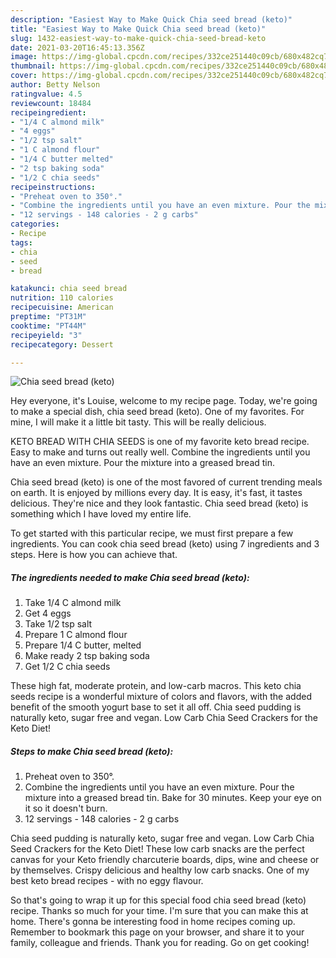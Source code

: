 ```yaml
---
description: "Easiest Way to Make Quick Chia seed bread (keto)"
title: "Easiest Way to Make Quick Chia seed bread (keto)"
slug: 1432-easiest-way-to-make-quick-chia-seed-bread-keto
date: 2021-03-20T16:45:13.356Z
image: https://img-global.cpcdn.com/recipes/332ce251440c09cb/680x482cq70/chia-seed-bread-keto-recipe-main-photo.jpg
thumbnail: https://img-global.cpcdn.com/recipes/332ce251440c09cb/680x482cq70/chia-seed-bread-keto-recipe-main-photo.jpg
cover: https://img-global.cpcdn.com/recipes/332ce251440c09cb/680x482cq70/chia-seed-bread-keto-recipe-main-photo.jpg
author: Betty Nelson
ratingvalue: 4.5
reviewcount: 18484
recipeingredient:
- "1/4 C almond milk"
- "4 eggs"
- "1/2 tsp salt"
- "1 C almond flour"
- "1/4 C butter melted"
- "2 tsp baking soda"
- "1/2 C chia seeds"
recipeinstructions:
- "Preheat oven to 350°."
- "Combine the ingredients until you have an even mixture. Pour the mixture into a greased bread tin. Bake for 30 minutes. Keep your eye on it so it doesn&#39;t burn."
- "12 servings - 148 calories - 2 g carbs"
categories:
- Recipe
tags:
- chia
- seed
- bread

katakunci: chia seed bread 
nutrition: 110 calories
recipecuisine: American
preptime: "PT31M"
cooktime: "PT44M"
recipeyield: "3"
recipecategory: Dessert

---
```



![Chia seed bread (keto)](https://img-global.cpcdn.com/recipes/332ce251440c09cb/680x482cq70/chia-seed-bread-keto-recipe-main-photo.jpg)

Hey everyone, it's Louise, welcome to my recipe page. Today, we're going to make a special dish, chia seed bread (keto). One of my favorites. For mine, I will make it a little bit tasty. This will be really delicious.

KETO BREAD WITH CHIA SEEDS is one of my favorite keto bread recipe. Easy to make and turns out really well. Combine the ingredients until you have an even mixture. Pour the mixture into a greased bread tin.

Chia seed bread (keto) is one of the most favored of current trending meals on earth. It is enjoyed by millions every day. It is easy, it's fast, it tastes delicious. They're nice and they look fantastic. Chia seed bread (keto) is something which I have loved my entire life.


To get started with this particular recipe, we must first prepare a few ingredients. You can cook chia seed bread (keto) using 7 ingredients and 3 steps. Here is how you can achieve that.

<!--inarticleads1-->

##### The ingredients needed to make Chia seed bread (keto):

1. Take 1/4 C almond milk
1. Get 4 eggs
1. Take 1/2 tsp salt
1. Prepare 1 C almond flour
1. Prepare 1/4 C butter, melted
1. Make ready 2 tsp baking soda
1. Get 1/2 C chia seeds


These high fat, moderate protein, and low-carb macros. This keto chia seeds recipe is a wonderful mixture of colors and flavors, with the added benefit of the smooth yogurt base to set it all off. Chia seed pudding is naturally keto, sugar free and vegan. Low Carb Chia Seed Crackers for the Keto Diet! 

<!--inarticleads2-->

##### Steps to make Chia seed bread (keto):

1. Preheat oven to 350°.
1. Combine the ingredients until you have an even mixture. Pour the mixture into a greased bread tin. Bake for 30 minutes. Keep your eye on it so it doesn&#39;t burn.
1. 12 servings - 148 calories - 2 g carbs


Chia seed pudding is naturally keto, sugar free and vegan. Low Carb Chia Seed Crackers for the Keto Diet! These low carb snacks are the perfect canvas for your Keto friendly charcuterie boards, dips, wine and cheese or by themselves. Crispy delicious and healthy low carb snacks. One of my best keto bread recipes - with no eggy flavour. 

So that's going to wrap it up for this special food chia seed bread (keto) recipe. Thanks so much for your time. I'm sure that you can make this at home. There's gonna be interesting food in home recipes coming up. Remember to bookmark this page on your browser, and share it to your family, colleague and friends. Thank you for reading. Go on get cooking!
